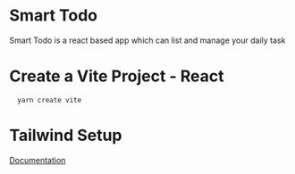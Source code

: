 # Smart Todo
Smart Todo is a react based app which can list and manage your daily task
#   Create a Vite Project - React
      yarn create vite
#   Tailwind Setup
[Documentation](https://tailwindcss.com/docs/guides/vite)